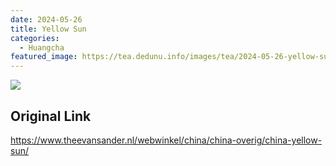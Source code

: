 ```yaml
---
date: 2024-05-26
title: Yellow Sun
categories:
  - Huangcha
featured_image: https://tea.dedunu.info/images/tea/2024-05-26-yellow-sun-1.jpeg
---
```


![](https://tea.dedunu.info/images/tea/2024-05-26-yellow-sun-2.jpeg)

## Original Link

<https://www.theevansander.nl/webwinkel/china/china-overig/china-yellow-sun/>
